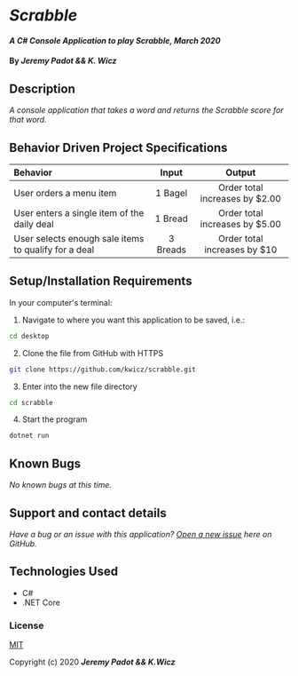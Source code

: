 # _Scrabble_

#### _A C# Console Application to play Scrabble, March 2020_

#### By _**Jeremy Padot && K. Wicz**_


## Description

_A console application that takes a word and returns the Scrabble score for that word._

## Behavior Driven Project Specifications

| Behavior | Input | Output |
|:---|:---:|:---:|
|User orders a menu item|1 Bagel|Order total increases by $2.00|
|User enters a single item of the daily deal|1 Bread|Order total increases by $5.00|
|User selects enough sale items to qualify for a deal|3 Breads|Order total increases by $10|

## Setup/Installation Requirements

In your computer's terminal:

1. Navigate to where you want this application to be saved, i.e.:
```sh
cd desktop
```
2. Clone the file from GitHub with HTTPS
```sh
git clone https://github.com/kwicz/scrabble.git
```
3.  Enter into the new file directory
```sh
cd scrabble
```
4.  Start the program
```sh
dotnet run
```

## Known Bugs

_No known bugs at this time._

## Support and contact details

_Have a bug or an issue with this application? [Open a new issue](https://github.com/kwicz/scrabble/issues) here on GitHub._

## Technologies Used

* C#
* .NET Core

### License

[MIT](https://choosealicense.com/licenses/mit/)

Copyright (c) 2020 **_Jeremy Padot && K.Wicz_**